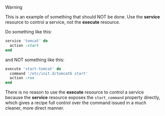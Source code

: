 <div class="admonition-warning"><p class="admonition-warning-title">Warning</p><div class="admonition-warning-text">

This is an example of something that should NOT be done. Use the
**service** resource to control a service, not the **execute** resource.

</div></div>

Do something like this:

``` ruby
service 'tomcat' do
  action :start
end
```

and NOT something like this:

``` ruby
execute 'start-tomcat' do
  command '/etc/init.d/tomcat6 start'
  action :run
end
```

There is no reason to use the **execute** resource to control a service
because the **service** resource exposes the `start_command` property
directly, which gives a recipe full control over the command issued in a
much cleaner, more direct manner.